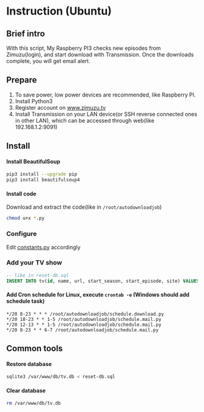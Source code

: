 # Instruction (Ubuntu)
## Brief intro
With this script, My Raspberry PI3 checks new episodes from Zimuzu(login), and start download with Transmission. 
Once the downloads complete, you will get email alert.

## Prepare
1. To save power, low power devices are recommended, like Raspberry PI.
1. Install Python3
1. Register account on www.zimuzu.tv
1. Install Transmission on your LAN device(or SSH reverse connected ones in other LAN), which can be accessed through web(like 192.168.1.2:9091)

## Install
#### Install BeautifulSoup
```bash
pip3 install --upgrade pip
pip3 install beautifulsoup4
```
#### Install code
Download and extract the code(like in `/root/autodownloadjob`)
```bash
chmod u+x *.py
```

### Configure
Edit [constants.py](constants.py) accordingly

### Add your TV show
```sql
-- like in reset-db.sql
INSERT INTO tv(id, name, url, start_season, start_episode, site) VALUES(NULL,'Z Nation', 'http://www.zimuzu.tv/gresource/list/32725', 3, 7, 'ZiMuZu');
```


#### Add Cron schedule for Linux, execute `crontab -e` (Windows should add schedule task)
```
*/20 8-23 * * * /root/autodownloadjob/schedule.download.py
*/20 18-23 * * 1-5 /root/autodownloadjob/schedule.mail.py
*/20 12-13 * * 1-5 /root/autodownloadjob/schedule.mail.py
*/20 8-23 * * 6-7 /root/autodownloadjob/schedule.mail.py
```

## Common tools
#### Restore database
```bash
sqlite3 /var/www/db/tv.db < reset-db.sql
```
#### Clear database
```bash
rm /var/www/db/tv.db
```
